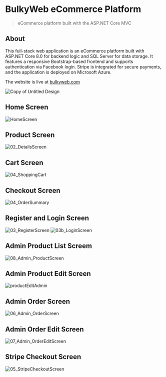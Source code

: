 # BulkyWeb eCommerce Platform
>eCommerce platform built with the ASP.NET Core MVC

## About
This full-stack web application is an eCommerce platform built with ASP.NET Core 8.0 for backend logic and SQL Server for data storage. It features a responsive Bootstrap-based frontend and supports authentication via Facebook login.
Stripe is integrated for secure payments, and the application is deployed on Microsoft Azure.

The website is live at [bulkyweb.com](https://bulkyweb-dotnet-htfjb2b5addjgkb0.canadacentral-01.azurewebsites.net/)

![Copy of Untitled Design](https://github.com/user-attachments/assets/c58044c6-311e-4ea0-a499-4ef5eb4003cf)

## Home Screen
![HomeScreen](https://github.com/user-attachments/assets/702b4165-4bd3-4b49-9757-7cc333329ae7)

## Product Screen
![02_DetailsScreen](https://github.com/user-attachments/assets/b13f379c-ef4d-4fdc-bbaf-58c4e06450d8)

## Cart Screen 
![04_ShoppingCart](https://github.com/user-attachments/assets/a3f6a109-a5bb-421b-8697-2c251840ab2e)

## Checkout Screen
![04_OrderSummary](https://github.com/user-attachments/assets/e5205e42-b997-4cd4-b964-e2cb849962f9)

## Register and Login Screen
![03_RegisterScreen](https://github.com/user-attachments/assets/cbd69e86-c9e7-4649-9b98-5dcb124688c7)
![03b_LoginScreen](https://github.com/user-attachments/assets/5d319077-dc9d-4cf9-a2ee-03f73581f974)

## Admin Product List Screem 
![08_Admin_ProductScreen](https://github.com/user-attachments/assets/898b2596-6c71-4e80-b0b5-78e55b3fda75)

## Admin Product Edit Screen
![productEditAdmin](https://github.com/user-attachments/assets/97c92803-8faa-4c15-a07c-1a5b6851a7e0)

## Admin Order Screen
![06_Admin_OrderScreen](https://github.com/user-attachments/assets/fb7796f0-ad14-42dc-9312-65faee47cb5e)

## Admin Order Edit Screen
![07_Admin_OrderEditScreen](https://github.com/user-attachments/assets/a12145ee-dfa1-414f-b9de-d20e4a27da63)

## Stripe Checkout Screen
![05_StripeCheckoutScreen](https://github.com/user-attachments/assets/1c45bf0b-6445-49b7-bdca-24fbd3888dbf)
